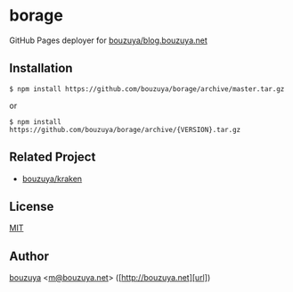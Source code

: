 # borage

GitHub Pages deployer for [bouzuya/blog.bouzuya.net][]

## Installation

    $ npm install https://github.com/bouzuya/borage/archive/master.tar.gz

or

    $ npm install https://github.com/bouzuya/borage/archive/{VERSION}.tar.gz

## Related Project

- [bouzuya/kraken][]

## License

[MIT](LICENSE)

## Author

[bouzuya][user] &lt;[m@bouzuya.net][email]&gt; ([http://bouzuya.net][url])

[user]: https://github.com/bouzuya
[email]: mailto:m@bouzuya.net
[url]: http://bouzuya.net
[bouzuya/blog.bouzuya.net]: https://github.com/bouzuya/blog.bouzuya.net
[bouzuya/kraken]: https://github.com/bouzuya/kraken
